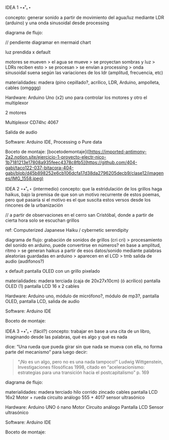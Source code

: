 IDEA 1 ⋆⭒˚｡⋆ 

concepto: generar sonido a partir de movimiento del agua/luz mediante LDR (arduino) y una onda sinusoidal desde processing 


diagrama de flujo: 

// pendiente diagramar en mermaid chart

luz prendida x default 

motores se mueven > el agua se mueve > se proyectan sombras y luz > LDRs reciben esto > se procesan > se envían a processing > onda sinusoidal suena según las variaciones de los ldr (amplitud, frecuencia, etc) 


materialidades: madera (pino cepillado?, acrílico, LDR, Arduino, ampolleta, cables (omgggg)

Hardware: Arduino Uno (x2) uno para controlar los motores y otro el multiplexor

2 motores

 Multiplexor CD74hc 4067
 
 Salida de audio
 
Software: Arduino IDE, Processing o Pure data 

Boceto de montaje: [bocetodemontaje]([https://imported-antimony-2a2.notion.site/ejercicio-1-proyecto-electr-nico-1b7181213e17808a935feec4378c8fb5](https://github.com/404-gabi/taco122-037-bitacora-404-gabi/blob/d45b898252e6cb106dcfa17d38da2796205decb9/clase12/imagenes/IMG_1558.jpeg)









IDEA 2 ⋆⭒˚｡⋆ (intermedio)
concepto: que la estridulación de los grillos haga haikus, bajo la premisa de que son un motivo recurrente de estos poemas, pero qué pasaría si el motivo es el que suscita estos versos desde los rincones de la urbanización

// a partir de observaciones en el cerro san Cristóbal, donde a partir de cierta hora solo se escuchan grillos 

ref: Computerized Japanese Haiku / cybernetic serendipity

diagrama de flujo: 
grabación de sonidos de grillos (cri cri) > procesamiento del sonido en arduino, puede convertirse en números? en base a amplitud, ritmo > se generan haikus a partir de esos datos/sonido mediante palabras aleatorias guardadas en arduino > aparecen en el LCD > tmb salida de audio (audifonos?) 

x default pantalla OLED con un grillo pixelado

materialidades: madera terciada (caja de 20x27x10cm) 
                (ó acrílico) 
                pantalla OLED (1) 
                pantalla LCD 16 x 2
                cables 

Hardware: Arduino uno, módulo de micrófono?, módulo de mp3?, pantalla OLED, pantalla LCD, salida de audio 

Software: Arduino IDE

Boceto de montaje:




IDEA 3 ⋆⭒˚｡⋆ (fácil?)
concepto: trabajar en base a una cita de un libro, imaginando desde las palabras, qué es algo y qué es nada

dice:
“Una rueda que pueda girar sin que nada se mueva con ella, no forma parte del mecanismo”
para luego decir: 
> “¡No es un algo, pero no es una nada tampoco!” Ludwig Wittgenstein, Investigaciones filosóficas 1998, citado en “aceleracionismo: estrategias para una transición hacia el postcapitalismo” p. 169

diagrama de flujo:

materialidades: madera terciado
                hilo corrido zincado
                cables
                pantalla LCD 16x2 
                Motor + rueda
                circuito análogo 555 + 4017
                sensor ultrasónico 

Hardware: Arduino UNO ó nano
          Motor
          Circuito análogo
          Pantalla LCD 
          Sensor ultrasónico

Software: Arduino IDE

Boceto de montaje:


